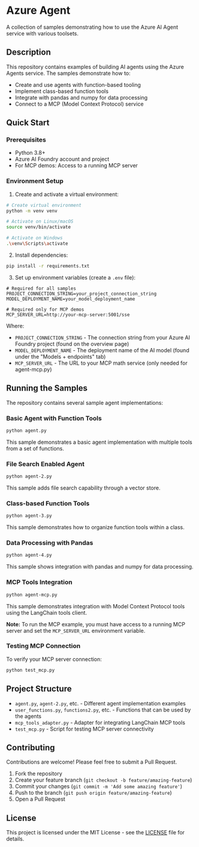 # Azure Agent

A collection of samples demonstrating how to use the Azure AI Agent service with various toolsets.

## Description

This repository contains examples of building AI agents using the Azure Agents service. The samples demonstrate how to:
- Create and use agents with function-based tooling
- Implement class-based function tools
- Integrate with pandas and numpy for data processing
- Connect to a MCP (Model Context Protocol) service

## Quick Start

### Prerequisites

- Python 3.8+
- Azure AI Foundry account and project
- For MCP demos: Access to a running MCP server

### Environment Setup

1. Create and activate a virtual environment:
```bash
# Create virtual environment
python -m venv venv

# Activate on Linux/macOS
source venv/bin/activate

# Activate on Windows
.\venv\Scripts\activate
```

2. Install dependencies:
```bash
pip install -r requirements.txt
```

3. Set up environment variables (create a `.env` file):
```
# Required for all samples
PROJECT_CONNECTION_STRING=your_project_connection_string
MODEL_DEPLOYMENT_NAME=your_model_deployment_name

# Required only for MCP demos
MCP_SERVER_URL=http://your-mcp-server:5001/sse
```

Where:
- `PROJECT_CONNECTION_STRING` - The connection string from your Azure AI Foundry project (found on the overview page)
- `MODEL_DEPLOYMENT_NAME` - The deployment name of the AI model (found under the "Models + endpoints" tab)
- `MCP_SERVER_URL` - The URL to your MCP math service (only needed for agent-mcp.py)

## Running the Samples

The repository contains several sample agent implementations:

### Basic Agent with Function Tools

```bash
python agent.py
```
This sample demonstrates a basic agent implementation with multiple tools from a set of functions.

### File Search Enabled Agent

```bash
python agent-2.py
```
This sample adds file search capability through a vector store.

### Class-based Function Tools

```bash
python agent-3.py
```
This sample demonstrates how to organize function tools within a class.

### Data Processing with Pandas

```bash
python agent-4.py
```
This sample shows integration with pandas and numpy for data processing.

### MCP Tools Integration

```bash
python agent-mcp.py
```
This sample demonstrates integration with Model Context Protocol tools using the LangChain tools client.

**Note:** To run the MCP example, you must have access to a running MCP server and set the `MCP_SERVER_URL` environment variable.

### Testing MCP Connection

To verify your MCP server connection:

```bash
python test_mcp.py
```

## Project Structure

- `agent.py`, `agent-2.py`, etc. - Different agent implementation examples
- `user_functions.py`, `functions2.py`, etc. - Functions that can be used by the agents
- `mcp_tools_adapter.py` - Adapter for integrating LangChain MCP tools
- `test_mcp.py` - Script for testing MCP server connectivity

## Contributing

Contributions are welcome! Please feel free to submit a Pull Request.

1. Fork the repository
2. Create your feature branch (`git checkout -b feature/amazing-feature`)
3. Commit your changes (`git commit -m 'Add some amazing feature'`)
4. Push to the branch (`git push origin feature/amazing-feature`)
5. Open a Pull Request

## License

This project is licensed under the MIT License - see the [LICENSE](LICENSE) file for details.



